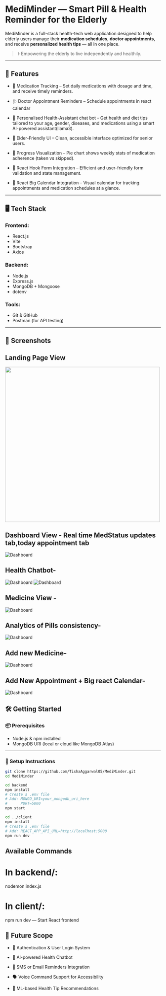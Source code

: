 #  MediMinder — Smart Pill & Health Reminder for the Elderly

MediMinder is a full-stack health-tech web application designed to help elderly users manage their **medication schedules**, **doctor appointments**, and receive **personalized health tips** — all in one place.

> ⚕️ Empowering the elderly to live independently and healthily.

<!--![MediMinder Banner](https://your-image-url-here.com/banner.png)  Replace with real image link or comment this if not ready -->

---

## 🚀 Features
- 📅 Medication Tracking – Set daily medications with dosage and time, and receive timely reminders.

- 🩺 Doctor Appointment Reminders – Schedule appointments in react calendar

- 🍲 Personalised Health-Assistant chat bot -  Get health and diet tips tailored to your age, gender, diseases, and medications using a smart AI-powered assistant(llama3).

- 👴 Elder-Friendly UI – Clean, accessible interface optimized for senior users.

- 🔄 Progress Visualization – Pie chart shows weekly stats of medication adherence (taken vs skipped).
 
- 🧠 React Hook Form Integration – Efficient and user-friendly form validation and state management.

- 📆 React Big Calendar Integration – Visual calendar for tracking appointments and medication schedules at a glance.
---

## 🖥️ Tech Stack

### Frontend:
- React.js
- Vite
- Bootstrap
- Axios

### Backend:
- Node.js
- Express.js
- MongoDB + Mongoose
- dotenv

### Tools:
- Git & GitHub
- Postman (for API testing)
<!--- Render (for backend deployment)
- Netlify / Vercel (for frontend deployment)-->

---

## 📸 Screenshots



## Landing Page View
<img src="https://github.com/TishaAggarwal05/MediMinder/blob/main/screenshots/img1.png" width="500"/>

## Dashboard View - Real time MedStatus updates tab,today appointment tab
![Dashboard](https://github.com/TishaAggarwal05/MediMinder/blob/main/screenshots/img2.png)
## Health Chatbot-
![Dashboard](https://github.com/TishaAggarwal05/MediMinder/blob/main/screenshots/img7.png)
![Dashboard](https://github.com/TishaAggarwal05/MediMinder/blob/main/screenshots/img8.png)
## Medicine View -
![Dashboard](https://github.com/TishaAggarwal05/MediMinder/blob/main/screenshots/img3.png)
## Analytics of Pills consistency- 
![Dashboard](https://github.com/TishaAggarwal05/MediMinder/blob/main/screenshots/img4.png)
## Add new Medicine- 
![Dashboard](https://github.com/TishaAggarwal05/MediMinder/blob/main/screenshots/img5.png)
## Add New Appointment + Big react Calendar- 
![Dashboard](https://github.com/TishaAggarwal05/MediMinder/blob/main/screenshots/img6.png)



## 🛠️ Getting Started

### 📦 Prerequisites
- Node.js & npm installed
- MongoDB URI (local or cloud like MongoDB Atlas)

---

### 🔧 Setup Instructions

```bash
git clone https://github.com/TishaAggarwal05/MediMinder.git
cd MediMinder
```
```bash
cd backend
npm install
# Create a .env file
# Add: MONGO_URI=your_mongodb_uri_here
#      PORT=5000
npm start

```
```bash
cd ../client
npm install
# Create a .env file
# Add: REACT_APP_API_URL=http://localhost:5000
npm run dev

```


## Available Commands
# In backend/:
nodemon index.js

# In client/:
npm run dev — Start React frontend



## 🔮 Future Scope

- 🔐 Authentication & User Login System

- 🤖 AI-powered Health Chatbot

- 📲 SMS or Email Reminders Integration

- 🗣️ Voice Command Support for Accessibility

- 🧠 ML-based Health Tip Recommendations
